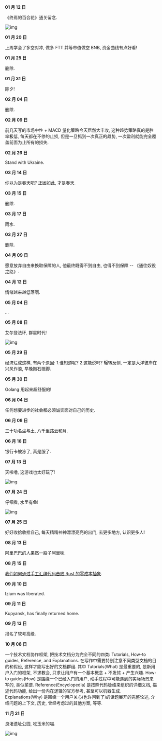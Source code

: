 **01 月 12 日**

《终焉的百合花》通关留念.

![img](/img/diary/2022/ender_lilies.png)

**01 月 20 日**

上周学会了多空对冲, 做多 FTT 并等市值做空 BNB, 资金曲线有点好看!

**01 月 25 日**

删除.

**01 月 31 日**

除夕!

**02 月 04 日**

删除.

**02 月 09 日**

前几天写的市场中性 + MACD 量化策略今天居然大丰收, 这种趋势策略真的是胜率极低, 每天都在不停的止损, 但是一旦抓到一次真正的趋势, 一次盈利就能完全覆盖前面为止所有的损失.

**02 月 26 日**

Stand with Ukraine.

**03 月 14 日**

你以为是春天吧? 正因如此, 才是春天.

**03 月 15 日**

删除.

**03 月 17 日**

雨水.

**03 月 27 日**

删除.

**04 月 09 日**

愿意放弃自由来换取保障的人, 他最终既得不到自由, 也得不到保障 -- 《通往奴役之路》.

**04 月 12 日**

情绪越来越低落啊.

**05 月 04 日**

...

**05 月 08 日**

艾尔登法环, 群星时代!

![img](/img/diary/2022/age_of_stars.png)

**05 月 29 日**

经济烂成这样, 有两个原因: 1.谁知道呢? 2.这能说吗? 辗转反侧, 一定是大洋彼岸在兴风作浪, 早晚搬石砸脚.

**05 月 30 日**

Golang 用起来超舒服的!

**06 月 04 日**

任何想要进步的社会都必须诚实面对自己的历史.

**06 月 06 日**

三十功名尘与土, 八千里路云和月.

**06 月 16 日**

银行卡被冻了, 真是服了.

**07 月 13 日**

天啦噜, 这游戏也太好玩了!

![img](/img/diary/2022/ai_the_somnium_files_nirvana_initiative.jpg)

**07 月 24 日**

仔细看, 水里有鱼!

![img](/img/diary/2022/shen_long_chuan.jpg)

**07 月 25 日**

好好收拾收拾自己, 每天精精神神漂漂亮亮的出门, 去更多地方, 认识更多人!

**08 月 13 日**

阿里巴巴的人果然一股子阿里味.

**08 月 15 日**

[我们如何通过手工汇编代码击败 Rust 的零成本抽象](https://www.bilibili.com/video/BV1Ve4y1D7Ew/?spm_id_from=333.788).

**09 月 10 日**

Izium was liberated.

**09 月 11 日**

Kupyansk, has finally returned home.

**09 月 13 日**

报名了软考高级.

**10 月 08 日**

一个技术文档协作框架, 把技术文档分为完全不同的四类: Tutorials, How-to guides, Reference, and Explanations. 在写作中需要特别注意不同类型文档的目的和假设, 这样才能写出好的文档群组. 其中 Tutorials(What) 是最重要的, 是新用户入门的框架, 不求教会, 只求让用户有一个基本概念 + 不发怵 + 产生兴趣. How-to guides(How) 是围绕一个已经入门的用户, 动手过程中可能遇到的实际场景来写的, 类似菜谱. Reference(Encyclopedia) 是按照代码脉络来组织的详细文档, 描述代码功能, 给出一份内在逻辑的官方参考, 甚至可以机器生成. Explanations(Why) 是围绕一个用户关心(也许问到了)的话题展开的完整论述, 介绍问题的上下文, 历史, 曾经考虑过的其他方案, 等等.

**11 月 21 日**

良渚遗址公园, 吃玉米的喵.

![img](/img/diary/2022/corncat.jpg)
